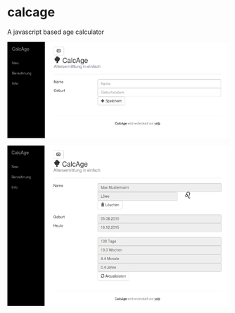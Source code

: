 # calcage
A javascript based age calculator


![AddingUser](https://raw.githubusercontent.com/yafp/calcage/master/doc/ss_AddUser.png)

![ShowAge](https://raw.githubusercontent.com/yafp/calcage/master/doc/ss_AgeCalculation.png)
